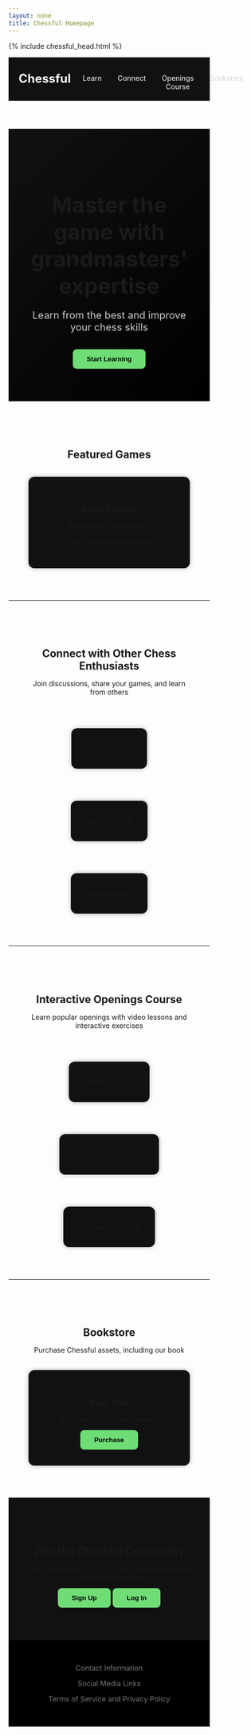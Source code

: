 ```yaml
---
layout: none
title: Chessful Homepage
---
```


{% include chessful_head.html %}

<!DOCTYPE html>
<html lang="en">
<head>
  <meta charset="UTF-8">
  <meta name="viewport" content="width=device-width, initial-scale=1.0">
  <title>Chessful</title>
  <link rel="stylesheet" href="styles.css">
  <style>
    /* Reset */
    * {
      margin: 0;
      padding: 0;
      box-sizing: border-box;
    }

    body {
      font-family: 'Segoe UI', Roboto, sans-serif;
      background-color: #000;
      color: #fff;
      line-height: 1.6;
      font-size: 17px;
    }

    /* Header */
    header {
      background-color: #111;
      padding: 1.2rem 5%;
      display: flex;
      justify-content: space-between;
      align-items: center;
      position: sticky;
      top: 0;
      z-index: 999;
      border-bottom: 1px solid #222;
    }

    header .logo {
      font-size: 1.5rem;
      font-weight: bold;
      color: #fff;
    }

    nav ul {
      list-style: none;
      display: flex;
      gap: 2rem;
    }

    nav ul li a {
      color: #ddd;
      text-decoration: none;
      font-weight: 500;
      transition: color 0.3s ease;
    }

    nav ul li a:hover {
      color: #6fdd75;
    }

    /* Sections */
    section {
      padding: 4rem 10%;
      text-align: center;
      border-bottom: 1px solid #1a1a1a;
    }

    .hero {
      background: linear-gradient(135deg, #111, #000);
    }

    .hero h1 {
      font-size: 2.75rem;
      margin-bottom: 1rem;
    }

    .hero p {
      color: #ccc;
      font-size: 1.25rem;
      margin-bottom: 2rem;
    }

    button {
      background-color: #6fdd75;
      color: #000;
      padding: 0.75rem 1.75rem;
      border: none;
      border-radius: 8px;
      font-weight: bold;
      cursor: pointer;
      transition: background 0.3s ease;
    }

    button:hover {
      background-color: #5cc862;
    }

    .featured-games .game-preview,
    .profile,
    .feature,
    .book {
      background-color: #111;
      padding: 2rem;
      border-radius: 12px;
      margin-top: 2rem;
      box-shadow: 0 0 10px rgba(0, 0, 0, 0.3);
    }

    .user-profiles,
    .course-features {
      display: flex;
      justify-content: center;
      gap: 2rem;
      flex-wrap: wrap;
      margin-top: 2rem;
    }

    .cta {
      background-color: #111;
    }

    footer {
      background-color: #000;
      padding: 2rem;
      text-align: center;
      color: #777;
      font-size: 0.9rem;
    }
  </style>
</head>
<body>

  <!-- Header -->
  <header>
    <div class="logo">Chessful</div>
    <nav>
      <ul>
        <li><a href="#learn">Learn</a></li>
        <li><a href="#connect">Connect</a></li>
        <li><a href="#openings-course">Openings Course</a></li>
        <li><a href="#bookstore">Bookstore</a></li>
      </ul>
    </nav>
  </header>

  <!-- Hero -->
  <section class="hero">
    <h1>Master the game with grandmasters' expertise</h1>
    <p>Learn from the best and improve your chess skills</p>
    <button>Start Learning</button>
  </section>

  <!-- Featured Games -->
  <section id="learn" class="featured-games">
    <h2>Featured Games</h2>
    <div class="game-preview">
      <h3>Game Preview</h3>
      <p>Moves and commentary</p>
      <div class="interactive-board"></div>
      <p>User ratings and reviews</p>
    </div>
  </section>

  <!-- Community -->
  <section id="connect" class="community">
    <h2>Connect with Other Chess Enthusiasts</h2>
    <p>Join discussions, share your games, and learn from others</p>
    <div class="user-profiles">
      <div class="profile">User Profile 1</div>
      <div class="profile">User Profile 2</div>
      <div class="profile">User Profile 3</div>
    </div>
  </section>

  <!-- Openings Course -->
  <section id="openings-course" class="openings-course">
    <h2>Interactive Openings Course</h2>
    <p>Learn popular openings with video lessons and interactive exercises</p>
    <div class="course-features">
      <div class="feature">Video Lessons</div>
      <div class="feature">Interactive Exercises</div>
      <div class="feature">Progress Tracking</div>
    </div>
  </section>

  <!-- Bookstore -->
  <section id="bookstore" class="bookstore">
    <h2>Bookstore</h2>
    <p>Purchase Chessful assets, including our book</p>
    <div class="book">
      <h3>Book Title</h3>
      <p>Book description and reviews</p>
      <button>Purchase</button>
    </div>
  </section>

  <!-- CTA -->
  <section class="cta">
    <h2>Join the Chessful Community</h2>
    <p>Sign up or log in to access exclusive content and community features</p>
    <button>Sign Up</button>
    <button>Log In</button>
  </section>

  <!-- Footer -->
  <footer>
    <p>Contact Information</p>
    <p>Social Media Links</p>
    <p>Terms of Service and Privacy Policy</p>
  </footer>
</body>
</html>
